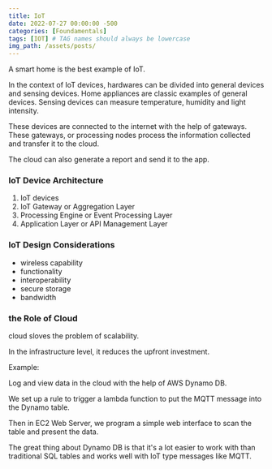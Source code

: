 ```yaml
---
title: IoT
date: 2022-07-27 00:00:00 -500
categories: [Foundamentals]
tags: [IOT] # TAG names should always be lowercase
img_path: /assets/posts/
---
```


A smart home is the best example of IoT.

In the context of IoT devices, hardwares can be divided into general devices and sensing devices. Home appliances are classic examples of general devices. Sensing devices can measure temperature, humidity and light intensity.

These devices are connected to the internet with the help of gateways. These gateways, or processing nodes process the information collected and transfer it to the cloud.

The cloud can also generate a report and send it to the app.

### IoT Device Architecture

1. IoT devices
2. IoT Gateway or Aggregation Layer
3. Processing Engine or Event Processing Layer
4. Application Layer or API Management Layer

### IoT Design Considerations

- wireless capability
- functionality
- interoperability
- secure storage
- bandwidth

### the Role of Cloud

cloud sloves the problem of scalability.

In the infrastructure level, it reduces the upfront investment.

Example:

Log and view data in the cloud with the help of AWS Dynamo DB.

We set up a rule to trigger a lambda function to put the MQTT message into the Dynamo table.

Then in EC2 Web Server, we program a simple web interface to scan the table and present the data.

The great thing about Dynamo DB is that it's a lot easier to work with than traditional SQL tables and works well with IoT type messages like MQTT.

